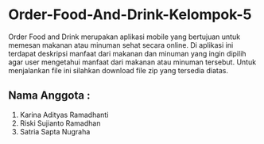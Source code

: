 # Order-Food-And-Drink-Kelompok-5
Order Food and Drink merupakan aplikasi mobile yang bertujuan untuk memesan makanan atau minuman sehat secara online. Di aplikasi ini terdapat deskripsi manfaat dari makanan dan minuman yang ingin dipilih agar user mengetahui manfaat dari makanan atau minuman tersebut.
Untuk menjalankan file ini silahkan download file zip yang tersedia diatas.

## Nama Anggota :
1. Karina Adityas Ramadhanti
2. Riski Sujianto Ramadhan
3. Satria Sapta Nugraha

